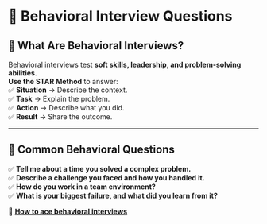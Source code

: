 # 📂 Behavioral Interview Questions  

## **📌 What Are Behavioral Interviews?**  
Behavioral interviews test **soft skills, leadership, and problem-solving abilities**.  
**Use the STAR Method** to answer:  
✅ **Situation** → Describe the context.  
✅ **Task** → Explain the problem.  
✅ **Action** → Describe what you did.  
✅ **Result** → Share the outcome.  

---

## **📌 Common Behavioral Questions**
✅ **Tell me about a time you solved a complex problem.**  
✅ **Describe a challenge you faced and how you handled it.**  
✅ **How do you work in a team environment?**  
✅ **What is your biggest failure, and what did you learn from it?**  

📜 **[How to ace behavioral interviews](https://www.thebalancecareers.com/top-behavioral-interview-questions-2059618)**  
